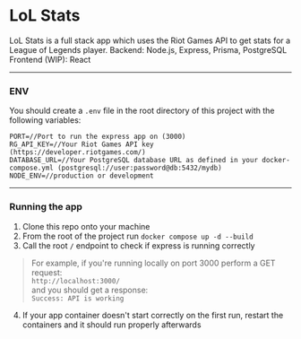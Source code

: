 # LoL Stats
LoL Stats is a full stack app which uses the Riot Games API to get stats for a League of Legends player.
Backend: Node.js, Express, Prisma, PostgreSQL  
Frontend (WIP): React

---

### ENV
You should create a `.env` file in the root directory of this project with the following variables:
```
PORT=//Port to run the express app on (3000)
RG_API_KEY=//Your Riot Games API key (https://developer.riotgames.com/)
DATABASE_URL=//Your PostgreSQL database URL as defined in your docker-compose.yml (postgresql://user:password@db:5432/mydb)
NODE_ENV=//production or development
```

---

### Running the app
1. Clone this repo onto your machine
2. From the root of the project run `docker compose up -d --build`
3. Call the root `/` endpoint to check if express is running correctly
> For example, if you're running locally on port 3000 perform a GET request:  
> `http://localhost:3000/`  
> and you should get a response:  
> `Success: API is working`  
4. If your app container doesn't start correctly on the first run, restart the containers and it should run properly afterwards